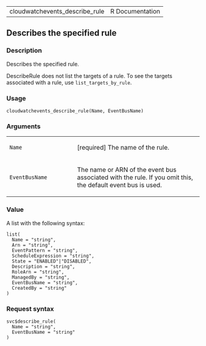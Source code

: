 <table style="width: 100%;">
<tbody>
<tr class="odd">
<td>cloudwatchevents_describe_rule</td>
<td style="text-align: right;">R Documentation</td>
</tr>
</tbody>
</table>

## Describes the specified rule

### Description

Describes the specified rule.

DescribeRule does not list the targets of a rule. To see the targets
associated with a rule, use `list_targets_by_rule`.

### Usage

    cloudwatchevents_describe_rule(Name, EventBusName)

### Arguments

<table>
<colgroup>
<col style="width: 35%" />
<col style="width: 65%" />
</colgroup>
<tbody>
<tr class="odd">
<td><code id="cloudwatchevents_describe_rule_:_Name">Name</code></td>
<td><p>[required] The name of the rule.</p></td>
</tr>
<tr class="even">
<td><code
id="cloudwatchevents_describe_rule_:_EventBusName">EventBusName</code></td>
<td><p>The name or ARN of the event bus associated with the rule. If you
omit this, the default event bus is used.</p></td>
</tr>
</tbody>
</table>

### Value

A list with the following syntax:

    list(
      Name = "string",
      Arn = "string",
      EventPattern = "string",
      ScheduleExpression = "string",
      State = "ENABLED"|"DISABLED",
      Description = "string",
      RoleArn = "string",
      ManagedBy = "string",
      EventBusName = "string",
      CreatedBy = "string"
    )

### Request syntax

    svc$describe_rule(
      Name = "string",
      EventBusName = "string"
    )
